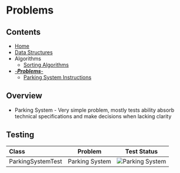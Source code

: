 # Problems

## Contents
* [Home](/)
* [Data Structures](/org/algomonster/algomonsteratastructures)
* Algorithms
    * [Sorting Algorithms](/org/algomonster/algomonsterlgorithms/sort)
* [-***Problems***-](/org/algomonster/algomonsterroblems)
    * [Parking System Instructions](/org/algomonster/algomonsterroblems/instructions/ParkingSystem.md)

## Overview

* Parking System - Very simple problem, mostly tests ability absorb technical specifications and make decisions when lacking clarity

## Testing
| Class             |    Problem     |                                                                                                      Test Status                                                                                                       |
|:------------------|:--------------:|:----------------------------------------------------------------------------------------------------------------------------------------------------------------------------------------------------------------------:|
| ParkingSystemTest | Parking System | ![Parking System](https://img.shields.io/endpoint?url=https://raw.githubusercontent.com/LearningRiven/AlgorithmPractice/ci-stats/test-badges/ParkingSystemTest.json&logo=junit5&label=Tests%20Passing&labelColor=gray) |

